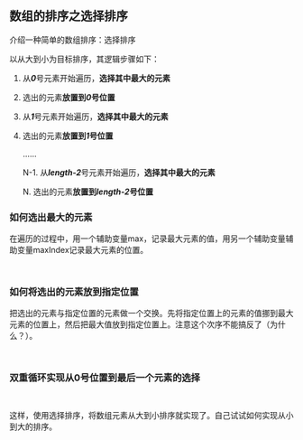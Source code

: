 ## 数组的排序之选择排序

介绍一种简单的数组排序：选择排序

以从大到小为目标排序，其逻辑步骤如下：

1. 从***0***号元素开始遍历，**选择其中最大的元素**

2. 选出的元素**放置到*0*号位置**

3. 从***1***号元素开始遍历，**选择其中最大的元素**

4. 选出的元素**放置到*1*号位置**

   ……

   N-1. 从***length-2***号元素开始遍历，**选择其中最大的元素**

   N. 选出的元素**放置到*length-2*号位置**

### 如何选出最大的元素

在遍历的过程中，用一个辅助变量max，记录最大元素的值，用另一个辅助变量辅助变量maxIndex记录最大元素的位置。

```java
 
```

### 如何将选出的元素放到指定位置

把选出的元素与指定位置的元素做一个交换。先将指定位置上的元素的值挪到最大元素的位置上，然后把最大值放到指定位置上。注意这个次序不能搞反了（为什么？）。

```java
 
```

### 双重循环实现从0号位置到最后一个元素的选择

```java
 
```

这样，使用选择排序，将数组元素从大到小排序就实现了。自己试试如何实现从小到大的排序。

